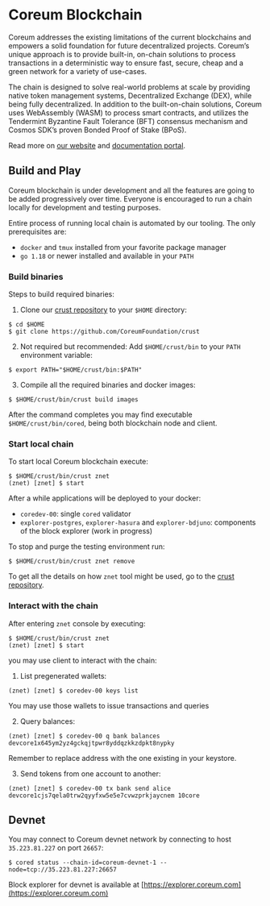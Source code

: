 # Coreum Blockchain

Coreum addresses the existing limitations of the current blockchains and empowers a solid foundation for future decentralized projects.
Coreum’s unique approach is to provide built-in, on-chain solutions to process transactions in a deterministic way to ensure fast, secure, cheap and a green network for a variety of use-cases.

The chain is designed to solve real-world problems at scale by providing native token management systems, Decentralized Exchange (DEX), while being fully decentralized. In addition to the built-on-chain solutions, Coreum uses WebAssembly (WASM) to process smart contracts, and utilizes the Tendermint Byzantine Fault Tolerance (BFT) consensus mechanism and Cosmos SDK’s proven Bonded Proof of Stake (BPoS).    

Read more on [our website](https://www.coreum.com) and [documentation portal](https://docs.coreum.dev).

## Build and Play

Coreum blockchain is under development and all the features are going to be added progressively over time.
Everyone is encouraged to run a chain locally for development and testing purposes.

Entire process of running local chain is automated by our tooling. The only prerequisites are:
- `docker` and `tmux` installed from your favorite package manager
- `go 1.18` or newer installed and available in your `PATH`

### Build binaries

Steps to build required binaries:
1. Clone our [crust repository](https://github.com/CoreumFoundation/crust) to your `$HOME` directory:
```
$ cd $HOME
$ git clone https://github.com/CoreumFoundation/crust
```
2. Not required but recommended: Add `$HOME/crust/bin` to your `PATH` environment variable:
```
$ export PATH="$HOME/crust/bin:$PATH"
```
3. Compile all the required binaries and docker images:
```
$ $HOME/crust/bin/crust build images
```

After the command completes you may find executable `$HOME/crust/bin/cored`, being both blockchain node and client.

### Start local chain

To start local Coreum blockchain execute:

```
$ $HOME/crust/bin/crust znet
(znet) [znet] $ start
```

After a while applications will be deployed to your docker:
- `coredev-00`: single `cored` validator
- `explorer-postgres`, `explorer-hasura` and `explorer-bdjuno`: components of the block explorer (work in progress)

To stop and purge the testing environment run:

```
$ $HOME/crust/bin/crust znet remove
```

To get all the details on how `znet` tool might be used, go to the [crust repository](https://github.com/CoreumFoundation/crust).

### Interact with the chain

After entering `znet` console by executing:

```
$ $HOME/crust/bin/crust znet
(znet) [znet] $ start
```
you may use client to interact with the chain:
1. List pregenerated wallets:
```
(znet) [znet] $ coredev-00 keys list
```
You may use those wallets to issue transactions and queries

2. Query balances:
```
(znet) [znet] $ coredev-00 q bank balances devcore1x645ym2yz4gckqjtpwr8yddqzkkzdpkt8nypky
```
Remember to replace address with the one existing in your keystore.

3. Send tokens from one account to another:
```
(znet) [znet] $ coredev-00 tx bank send alice devcore1cjs7qela0trw2qyyfxw5e5e7cvwzprkjaycnem 10core
```

## Devnet

You may connect to Coreum devnet network by connecting to host `35.223.81.227` on port `26657`:

```
$ cored status --chain-id=coreum-devnet-1 --node=tcp://35.223.81.227:26657
```

Block explorer for devnet is available at [https://explorer.coreum.com](https://explorer.coreum.com)
